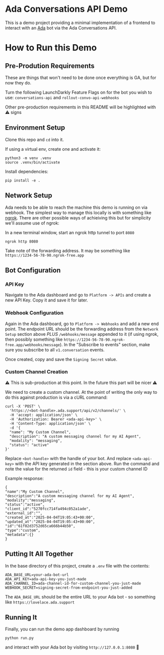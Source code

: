 # Ada Conversations API Demo

This is a demo project providing a minimal implementation of a frontend to interact with an [Ada](https://ada.cx) bot via the Ada Conversations API.

# How to Run this Demo
## Pre-Prodution Requirements

These are things that won't need to be done once everything is GA, but for now they do.

Turn the following LaunchDarkly Feature Flags on for the bot you wish to use: `conversations-api` and `rollout-convo-api-webhooks`

Other pre-production requirements in this README will be highlighted with ⚠️ signs

## Environment Setup

Clone this repo and `cd` into it.

If using a virtual env, create one and activate it:

```
python3 -m venv .venv
source .venv/bin/activate
```

Install dependencies:
```
pip install -e .
```

## Network Setup

Ada needs to be able to reach the machine this demo is running on via webhook. The simplest way to manage this locally is with something like [ngrok](https://https://ngrok.com/). There are other possible ways of achieiving this but for simplicity we'll assume use of ngrok:

In a new terminal window, start an ngrok http tunnel to port `8080` 

```
ngrok http 8080
```

Take note of the forwarding address. It may be something like `https://1234-56-78-90.ngrok-free.app`

## Bot Configuration

### API Key

Navigate to the Ada dashboard and go to `Platform -> APIs` and create a new API Key. Copy it and save it for later.

### Webhook Configuration

Again in the Ada dashboard, go to `Platform -> Webhooks` and add a new end point. The endpoint URL should be the forwarding address from the `Network Setup` section above *PLUS* `/webhooks/message` appended to it (if using ngrok, then possibly something like `https://1234-56-78-90.ngrok-free.app/webhooks/message`). In the "Subscribe to events" section, make sure you subscribe to all `v1.conversation` events.

Once created, copy and save the `Signing Secret` value.

### Custom Channel Creation

⚠️ This is sub-production at this point. In the future this part will be nicer ⚠️

We need to create a custom channel. At the point of writing the only way to do this against production is via a cURL command:

```
curl -X 'POST' \
  'https://<bot-handle>.ada.support/api/v2/channels/' \
  -H 'accept: application/json' \
  -H 'Authorization: Bearer <ada-api-key>' \
  -H 'Content-Type: application/json' \
  -d '{
  "name": "My Custom Channel",
  "description": "A custom messaging channel for my AI Agent",
  "modality": "messaging",
  "status": "active"
}'
```

Replace `<bot-handle>` with the handle of your bot. And replace `<ada-api-key>` with the API key generated in the section above. Run the command and note the value for the returned `id` field - this is your custom channel ID

Example response:
```
{
"name":"My Custom Channel",
"description":"A custom messaging channel for my AI Agent",
"modality":"messaging",
"status":"active",
"client_id":"5270fcc714fa494c052a1ade",
"external_id":"",
"created_at":"2025-04-04T19:05:43+00:00",
"updated_at":"2025-04-04T19:05:43+00:00",
"id":"61f02d3752d65ca666b44b50",
"type":"custom",
"metadata":{}
}
```

## Putting It All Together

In the base directory of this project, create a `.env` file with the contents:

```
ADA_BASE_URL=your-ada-bot-url
ADA_API_KEY=ada-api-key-you-just-made
ADA_CHANNEL_ID=ada-channel-id-for-custom-channel-you-just-made
WEBHOOK_SECRET=signing-secret-from-endpoint-you-just-added
```

The `ADA_BASE_URL` should be the entire URL to your Ada bot - so something like `https://lovelace.ada.support`

## Running It

Finally, you can run the demo app dashboard by running
```
python run.py
```

and interact with your Ada bot by visiting `http://127.0.0.1:8080` 🎉
